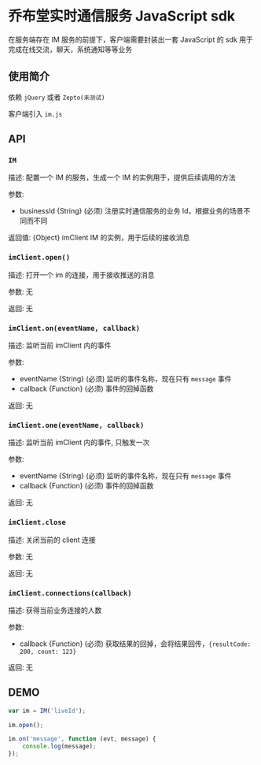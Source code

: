 # 乔布堂实时通信服务 JavaScript sdk

在服务端存在 IM 服务的前提下，客户端需要封装出一套 JavaScript 的 sdk 用于完成在线交流，聊天，系统通知等等业务

## 使用简介

依赖 `jQuery` 或者 `Zepto(未测试)`

客户端引入 `im.js`

## API

### `IM` 

描述: 配置一个 IM 的服务，生成一个 IM 的实例用于，提供后续调用的方法

参数:

  * businessId {String} (必须)  注册实时通信服务的业务 Id，根据业务的场景不同而不同

返回值: {Object} imClient IM 的实例，用于后续的接收消息

### `imClient.open()`

描述: 打开一个 im 的连接，用于接收推送的消息

参数: 无

返回: 无

### `imClient.on(eventName, callback)`

描述: 监听当前 imClient 内的事件

参数:

  * eventName {String} (必须) 监听的事件名称，现在只有 `message` 事件
  * callback {Function} (必须) 事件的回掉函数

返回: 无

### `imClient.one(eventName, callback)`

描述: 监听当前 imClient 内的事件, 只触发一次

参数:

  * eventName {String} (必须) 监听的事件名称，现在只有 `message` 事件
  * callback {Function} (必须) 事件的回掉函数

返回: 无

### `imClient.close`

描述: 关闭当前的 client 连接

参数: 无

返回: 无

### `imClient.connections(callback)`

描述: 获得当前业务连接的人数

参数:

 * callback {Function} (必须) 获取结果的回掉，会将结果回传，`{resultCode: 200, count: 123}`
 
返回: 无

## DEMO

```javascript
var im = IM('liveId');

im.open();

im.on('message', function (evt, message) {
    console.log(message);
});
```
